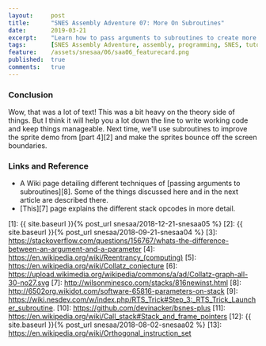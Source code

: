 ```yaml
---
layout:     post
title:      "SNES Assembly Adventure 07: More On Subroutines"
date:       2019-03-21
excerpt:    "Learn how to pass arguments to subroutines to create more robust and reusable code"
tags:       [SNES Assembly Adventure, assembly, programming, SNES, tutorial]
feature:    /assets/snesaa/06/saa06_featurecard.png
published:  true
comments:   true
---
```


### Conclusion

Wow, that was a lot of text! This was a bit heavy on the theory side of things. But I think it will help you a lot down the line to write working code and keep things manageable. Next time, we'll use subroutines to improve the sprite demo from [part 4][2] and make the sprites bounce off the screen boundaries.

### Links and Reference

* A Wiki page detailing different techniques of [passing arguments to subroutines][8]. Some of the things discussed here and in the next article are described there.
* [This][7] page explains the different stack opcodes in more detail.

[1]: {{ site.baseurl }}{% post_url snesaa/2018-12-21-snesaa05 %}
[2]: {{ site.baseurl }}{% post_url snesaa/2018-09-21-snesaa04 %}
[3]: https://stackoverflow.com/questions/156767/whats-the-difference-between-an-argument-and-a-parameter
[4]: https://en.wikipedia.org/wiki/Reentrancy_(computing)
[5]: https://en.wikipedia.org/wiki/Collatz_conjecture
[6]: https://upload.wikimedia.org/wikipedia/commons/a/ad/Collatz-graph-all-30-no27.svg
[7]: http://wilsonminesco.com/stacks/816newinst.html
[8]: http://6502org.wikidot.com/software-65816-parameters-on-stack
[9]: https://wiki.nesdev.com/w/index.php/RTS_Trick#Step_3:_RTS_Trick_Launcher_subroutine.
[10]: https://github.com/devinacker/bsnes-plus
[11]: https://en.wikipedia.org/wiki/Call_stack#Stack_and_frame_pointers
[12]: {{ site.baseurl }}{% post_url snesaa/2018-08-02-snesaa02 %}
[13]: https://en.wikipedia.org/wiki/Orthogonal_instruction_set
